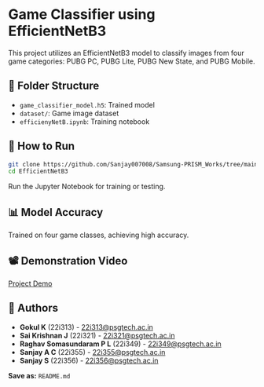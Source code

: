 # Game Classifier using EfficientNetB3

This project utilizes an EfficientNetB3 model to classify images from four game categories: PUBG PC, PUBG Lite, PUBG New State, and PUBG Mobile.

## 📂 Folder Structure
- `game_classifier_model.h5`: Trained model
- `dataset/`: Game image dataset
- `efficienyNetB.ipynb`: Training notebook

## 🚀 How to Run
```bash
git clone https://github.com/Sanjay007008/Samsung-PRISM_Works/tree/main/EfficientNetB3](https://github.com/Sanjay007008/Samsung-PRISM_Works.git
cd EfficientNetB3
```
Run the Jupyter Notebook for training or testing.

## 📊 Model Accuracy
Trained on four game classes, achieving high accuracy.

## 📽️ Demonstration Video
[Project Demo](https://drive.google.com/file/d/1KXWIjDQxHLiNW2NbcT77WODmelP8W5gK/view?usp=drive_link)

## 📝 Authors
- **Gokul K** (22i313) - 22i313@psgtech.ac.in
- **Sai Krishnan J** (22i321) - 22i321@psgtech.ac.in
- **Raghav Somasundaram P L** (22i349) - 22i349@psgtech.ac.in
- **Sanjay A C** (22i355) - 22i355@psgtech.ac.in
- **Sanjay S** (22i356) - 22i356@psgtech.ac.in

**Save as:** `README.md`

